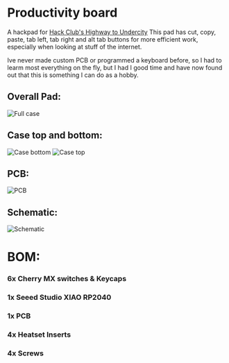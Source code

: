# Productivity board
A hackpad for [Hack Club's Highway to Undercity](https://github.com/hackclub/highway) This pad has cut, copy, paste, tab left, tab right and alt tab buttons for more efficient work, especially when looking at stuff of the internet.

Ive never made custom PCB or programmed a keyboard before, so I had to learm most everything on the fly, but I had I good time and have now found out that this is something I can do as a hobby.

## Overall Pad:
![Full case](https://github.com/user-attachments/assets/0bf06dcd-c4e6-4d49-b7b1-dc85071723e9)

## Case top and bottom:
![Case bottom](https://github.com/user-attachments/assets/88e8fc39-3c30-4259-ab10-041ab69234b7)
![Case top](https://github.com/user-attachments/assets/39bc383d-1b15-4f51-bf65-58e6d23e534a)

## PCB:
![PCB](https://github.com/user-attachments/assets/1d30562f-bc52-42b4-a965-b7d91bcb8b7d)

## Schematic:
![Schematic](https://github.com/user-attachments/assets/8763e1f3-6a4b-44be-adde-8e8c56a6c826)

# BOM:
### 6x Cherry MX switches & Keycaps
### 1x Seeed Studio XIAO RP2040
### 1x PCB
### 4x Heatset Inserts
### 4x Screws
